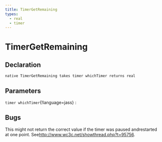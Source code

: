 ```yaml
---
title: TimerGetRemaining
types:
  - real
  - timer
---
```


# TimerGetRemaining

## Declaration

```jass
native TimerGetRemaining takes timer whichTimer returns real
```

## Parameters
`timer whichTimer`{!language=jass}
: 

## Bugs 
This might not return the correct value if the timer was paused andrestarted at one point. See<http://www.wc3c.net/showthread.php?t=95756>.
